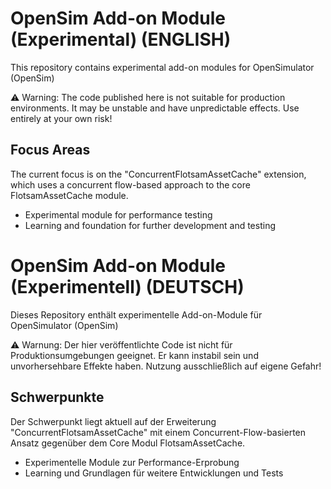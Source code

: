 # OpenSim Add-on Module (Experimental) (ENGLISH)

This repository contains experimental add-on modules for OpenSimulator (OpenSim)

⚠️ Warning:
The code published here is not suitable for production environments. It may be unstable and have unpredictable effects. Use entirely at your own risk!

## Focus Areas

The current focus is on the "ConcurrentFlotsamAssetCache" extension, which uses a concurrent flow-based approach to the core FlotsamAssetCache module.

- Experimental module for performance testing
- Learning and foundation for further development and testing



# OpenSim Add-on Module (Experimentell) (DEUTSCH)

Dieses Repository enthält experimentelle Add-on-Module für OpenSimulator (OpenSim)

⚠️ Warnung:
Der hier veröffentlichte Code ist nicht für Produktionsumgebungen geeignet. Er kann instabil sein und unvorhersehbare Effekte haben. Nutzung ausschließlich auf eigene Gefahr!

## Schwerpunkte

Der Schwerpunkt liegt aktuell auf der Erweiterung "ConcurrentFlotsamAssetCache" mit einem Concurrent-Flow-basierten Ansatz gegenüber dem Core Modul FlotsamAssetCache.

- Experimentelle Module zur Performance-Erprobung
- Learning und Grundlagen für weitere Entwicklungen und Tests
